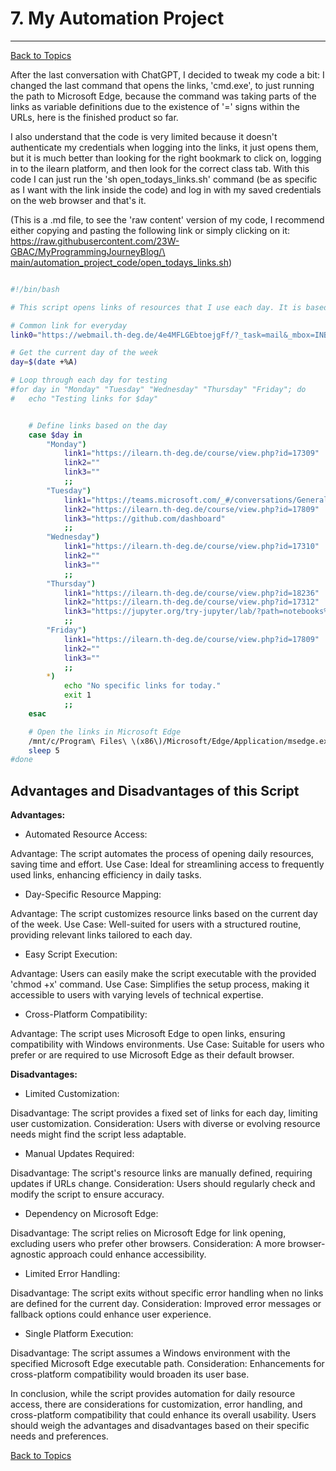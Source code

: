 # 7. My Automation Project
---	
[Back to Topics](../README.md#table-of-content-topics)

After the last conversation with ChatGPT, I decided to tweak my code a bit: I changed the last command that opens the links, 'cmd.exe', to just running the path to Microsoft Edge, because the command was taking parts of the links as variable definitions due to the existence of '=' signs within the URLs, here is the finished product so far.

I also understand that the code is very limited because it doesn't authenticate my credentials when logging into the links, it just opens them, but it is much better than looking for the right bookmark to click on, logging in to the ilearn platform, and then look for the correct class tab. With this code I can just run the 'sh open_todays_links.sh' command (be as specific as I want with the link inside the code) and log in with my saved
credentials on the web browser and that's it.

(This is a .md file, to see the 'raw content' version of my code, I recommend either copying and pasting the following link or simply clicking on it: [https://raw.githubusercontent.com/23W-GBAC/MyProgrammingJourneyBlog/\
main/automation_project_code/open_todays_links.sh](https://raw.githubusercontent.com/23W-GBAC/MyProgrammingJourneyBlog/main/automation_project_code/open_todays_links.sh))

```bash

#!/bin/bash

# This script opens links of resources that I use each day. It is based on ECRI Schedule (HI-1), but manually made. Run 'chmod +x open_todays_links.sh' to make this file executable.

# Common link for everyday
link0="https://webmail.th-deg.de/4e4MFLGEbtoejgFf/?_task=mail&_mbox=INBOX"

# Get the current day of the week
day=$(date +%A)

# Loop through each day for testing
#for day in "Monday" "Tuesday" "Wednesday" "Thursday" "Friday"; do
#	echo "Testing links for $day"


	# Define links based on the day
	case $day in
		"Monday")
			link1="https://ilearn.th-deg.de/course/view.php?id=17309"
			link2=""
			link3=""
			;;
		"Tuesday")
			link1="https://teams.microsoft.com/_#/conversations/General%20Business%20Administration%20and%20Accounting?threadId=19:4385ddd1b9b840e0a959c2e113026483@thread.tacv2&ctx=channel"
			link2="https://ilearn.th-deg.de/course/view.php?id=17809"
			link3="https://github.com/dashboard"
			;;
		"Wednesday")
			link1="https://ilearn.th-deg.de/course/view.php?id=17310"
			link2=""
			link3=""
			;;
		"Thursday")
			link1="https://ilearn.th-deg.de/course/view.php?id=18236"
			link2="https://ilearn.th-deg.de/course/view.php?id=17312"
			link3="https://jupyter.org/try-jupyter/lab/?path=notebooks%2FIntro.ipynb"
			;;
		"Friday")
			link1="https://ilearn.th-deg.de/course/view.php?id=17809"
			link2=""
			link3=""
			;;
		*)
			echo "No specific links for today."
			exit 1
			;;
	esac

	# Open the links in Microsoft Edge
	/mnt/c/Program\ Files\ \(x86\)/Microsoft/Edge/Application/msedge.exe "$link0" "$link1" "$link2" "$link3"
	sleep 5
#done
```

## Advantages and Disadvantages of this Script

**Advantages:**
- Automated Resource Access:

Advantage: The script automates the process of opening daily resources, saving time and effort.
Use Case: Ideal for streamlining access to frequently used links, enhancing efficiency in daily tasks.
- Day-Specific Resource Mapping:

Advantage: The script customizes resource links based on the current day of the week.
Use Case: Well-suited for users with a structured routine, providing relevant links tailored to each day.
- Easy Script Execution:

Advantage: Users can easily make the script executable with the provided 'chmod +x' command.
Use Case: Simplifies the setup process, making it accessible to users with varying levels of technical expertise.
- Cross-Platform Compatibility:

Advantage: The script uses Microsoft Edge to open links, ensuring compatibility with Windows environments.
Use Case: Suitable for users who prefer or are required to use Microsoft Edge as their default browser.

**Disadvantages:**
- Limited Customization:

Disadvantage: The script provides a fixed set of links for each day, limiting user customization.
Consideration: Users with diverse or evolving resource needs might find the script less adaptable.
- Manual Updates Required:

Disadvantage: The script's resource links are manually defined, requiring updates if URLs change.
Consideration: Users should regularly check and modify the script to ensure accuracy.
- Dependency on Microsoft Edge:

Disadvantage: The script relies on Microsoft Edge for link opening, excluding users who prefer other browsers.
Consideration: A more browser-agnostic approach could enhance accessibility.
- Limited Error Handling:

Disadvantage: The script exits without specific error handling when no links are defined for the current day.
Consideration: Improved error messages or fallback options could enhance user experience.
- Single Platform Execution:

Disadvantage: The script assumes a Windows environment with the specified Microsoft Edge executable path.
Consideration: Enhancements for cross-platform compatibility would broaden its user base.

In conclusion, while the script provides automation for daily resource access, there are considerations for customization, error handling, and cross-platform compatibility that could enhance its overall usability. Users should weigh the advantages and disadvantages based on their specific needs and preferences.

[Back to Topics](../README.md#table-of-content-topics)	
